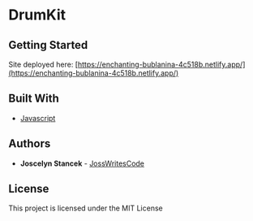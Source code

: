 # DrumKit

## Getting Started

Site deployed here: [https://enchanting-bublanina-4c518b.netlify.app/](https://enchanting-bublanina-4c518b.netlify.app/) 

## Built With

- [Javascript]([https://reactjs.org/](https://ecma-international.org/publications-and-standards/standards/ecma-262/))

## Authors

- **Joscelyn Stancek** - [JossWritesCode](https://github.com/JossWritesCode)

## License

This project is licensed under the MIT License
